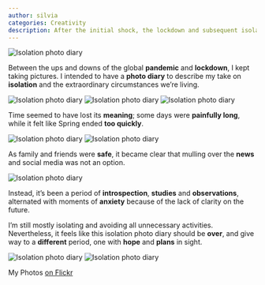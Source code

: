 ```yaml
---
author: silvia
categories: Creativity
description: After the initial shock, the lockdown and subsequent isolation prompted me to point the lens to my emotions and immediate surroundings. Here I present my isolation photo diary.
---
```

![Isolation photo diary](/assets/images/isolation-photo-diary-silviamaggi-1.jpg)

Between the ups and downs of the global **pandemic** and **lockdown**, I kept taking pictures. I intended to have a **photo diary** to describe my take on **isolation** and the extraordinary circumstances we’re living.

![Isolation photo diary](/assets/images/isolation-photo-diary-silviamaggi-2.jpg)
![Isolation photo diary](/assets/images/isolation-photo-diary-silviamaggi-3.jpg)
![Isolation photo diary](/assets/images/isolation-photo-diary-silviamaggi-4.jpg)

Time seemed to have lost its **meaning**; some days were **painfully long**, while it felt like Spring ended **too quickly**.

![Isolation photo diary](/assets/images/isolation-photo-diary-silviamaggi-5.jpg)
![Isolation photo diary](/assets/images/isolation-photo-diary-silviamaggi-6.jpg)

As family and friends were **safe**, it became clear that mulling over the **news** and social media was not an option.

![Isolation photo diary](/assets/images/isolation-photo-diary-silviamaggi-7.jpg)

Instead, it’s been a period of **introspection**, **studies** and **observations**, alternated with moments of **anxiety** because of the lack of clarity on the future.

I’m still mostly isolating and avoiding all unnecessary activities. Nevertheless, it feels like this isolation photo diary should be **over**, and give way to a **different** period, one with **hope** and **plans** in sight.

![Isolation photo diary](/assets/images/isolation-photo-diary-silviamaggi-8.jpg)
![Isolation photo diary](/assets/images/isolation-photo-diary-silviamaggi-9.jpg)


My Photos [on Flickr](https://www.flickr.com/photos/silvia-m/)
